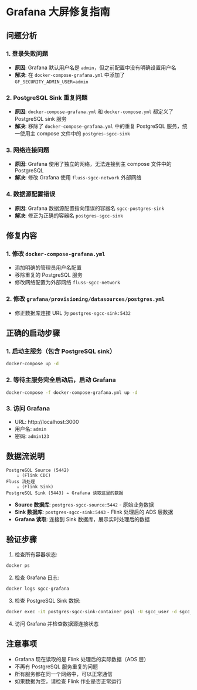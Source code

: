 # Grafana 大屏修复指南

## 问题分析

### 1. 登录失败问题
- **原因**: Grafana 默认用户名是 `admin`，但之前配置中没有明确设置用户名
- **解决**: 在 `docker-compose-grafana.yml` 中添加了 `GF_SECURITY_ADMIN_USER=admin`

### 2. PostgreSQL Sink 重复问题
- **原因**: `docker-compose-grafana.yml` 和 `docker-compose.yml` 都定义了 PostgreSQL sink 服务
- **解决**: 移除了 `docker-compose-grafana.yml` 中的重复 PostgreSQL 服务，统一使用主 compose 文件中的 `postgres-sgcc-sink`

### 3. 网络连接问题
- **原因**: Grafana 使用了独立的网络，无法连接到主 compose 文件中的 PostgreSQL
- **解决**: 修改 Grafana 使用 `fluss-sgcc-network` 外部网络

### 4. 数据源配置错误
- **原因**: Grafana 数据源配置指向错误的容器名 `sgcc-postgres-sink`
- **解决**: 修正为正确的容器名 `postgres-sgcc-sink`

## 修复内容

### 1. 修改 `docker-compose-grafana.yml`
- 添加明确的管理员用户名配置
- 移除重复的 PostgreSQL 服务
- 修改网络配置为外部网络 `fluss-sgcc-network`

### 2. 修改 `grafana/provisioning/datasources/postgres.yml`
- 修正数据库连接 URL 为 `postgres-sgcc-sink:5432`

## 正确的启动步骤

### 1. 启动主服务（包含 PostgreSQL sink）
```bash
docker-compose up -d
```

### 2. 等待主服务完全启动后，启动 Grafana
```bash
docker-compose -f docker-compose-grafana.yml up -d
```

### 3. 访问 Grafana
- URL: http://localhost:3000
- 用户名: `admin`
- 密码: `admin123`

## 数据流说明

```
PostgreSQL Source (5442) 
    ↓ (Flink CDC)
Fluss 流处理
    ↓ (Flink Sink)
PostgreSQL Sink (5443) ← Grafana 读取这里的数据
```

- **Source 数据库**: `postgres-sgcc-source:5442` - 原始业务数据
- **Sink 数据库**: `postgres-sgcc-sink:5443` - Flink 处理后的 ADS 层数据
- **Grafana 读取**: 连接到 Sink 数据库，展示实时处理后的数据

## 验证步骤

1. 检查所有容器状态:
```bash
docker ps
```

2. 检查 Grafana 日志:
```bash
docker logs sgcc-grafana
```

3. 检查 PostgreSQL Sink 数据:
```bash
docker exec -it postgres-sgcc-sink-container psql -U sgcc_user -d sgcc_dw_db -c "SELECT COUNT(*) FROM ads_power_quality;"
```

4. 访问 Grafana 并检查数据源连接状态

## 注意事项

- Grafana 现在读取的是 Flink 处理后的实际数据（ADS 层）
- 不再有 PostgreSQL 服务重复的问题
- 所有服务都在同一个网络中，可以正常通信
- 如果数据为空，请检查 Flink 作业是否正常运行